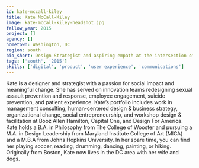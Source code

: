 ```yaml
---
id: kate-mccall-kiley
title: Kate McCall-Kiley
image: kate-mccall-kiley-headshot.jpg
fellow_year: 2015
project: []
agency: []
hometown: Washington, DC
region: south
bio_short: Design Strategist and aspiring empath at the intersection of design, business, tech, & social innovation. MICA. Johns Hopkins. College of Wooster.
tags: ['south', '2015']
skills: ['digital', 'product', 'user experience', 'communications']
---
```


Kate is a designer and strategist with a passion for social impact and meaningful change. She has served on innovation teams redesigning sexual assault prevention and response, employee engagement, suicide prevention, and patient experience. Kate’s portfolio includes work in management consulting, human-centered design & business strategy, organizational change, social entrepreneurship, and workshop design & facilitation at Booz Allen Hamilton, Capital One, and Design For America. Kate holds a B.A. in Philosophy from The College of Wooster and pursuing a M.A. in Design Leadership from Maryland Institute College of Art (MICA) and a M.B.A from Johns Hopkins University. In her spare time, you can find her playing soccer, reading, drumming, dancing, painting, or hiking. Originally from Boston, Kate now lives in the DC area with her wife and dogs.
